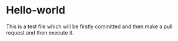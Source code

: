 # Hello-world
This is a test file which will be firstly committed and then make a pull request and then execute it.
